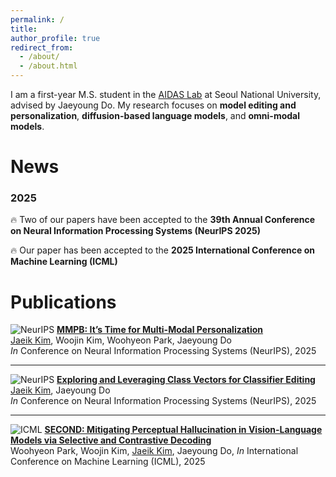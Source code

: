 ```yaml
---
permalink: /
title: 
author_profile: true
redirect_from: 
  - /about/
  - /about.html
---
```


I am a first-year M.S. student in the [AIDAS Lab](https://aidas.snu.ac.kr/) at Seoul National University, advised by Jaeyoung Do.
My research focuses on **model editing and personalization**, **diffusion-based language models**, and **omni-modal models**.

News
======
### 2025
🔥 Two of our papers have been accepted to the **39th Annual Conference on Neural Information Processing Systems (NeurIPS 2025)**

🔥 Our paper has been accepted to the **2025 International Conference on Machine Learning (ICML)**

Publications
======

![NeurIPS](https://img.shields.io/badge/NeurIPS-2025-CC0000) **[MMPB: It’s Time for Multi-Modal Personalization](https://arxiv.org/abs/)**  
<u>Jaeik Kim</u>, Woojin Kim, Woohyeon Park, Jaeyoung Do  
_In_ Conference on Neural Information Processing Systems (NeurIPS), 2025

---

![NeurIPS](https://img.shields.io/badge/NeurIPS-2025-CC0000) **[Exploring and Leveraging Class Vectors for Classifier Editing](https://arxiv.org/abs/)**  
<u>Jaeik Kim</u>, Jaeyoung Do  
_In_ Conference on Neural Information Processing Systems (NeurIPS), 2025

---

![ICML](https://img.shields.io/badge/ICML-2025-007ACC) **[SECOND: Mitigating Perceptual Hallucination in Vision-Language Models via Selective and Contrastive Decoding](https://arxiv.org/abs/2506.08391)**  
 Woohyeon Park, Woojin Kim, <u>Jaeik Kim</u>, Jaeyoung Do,
  _In_ International Conference on Machine Learning (ICML), 2025
  

